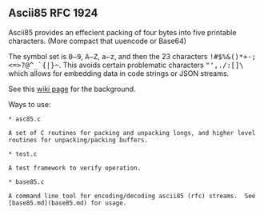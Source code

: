 
Ascii85 RFC 1924
----------------

Ascii85 provides an effecient packing of four bytes into five printable characters.
(More compact that uuencode or Base64)

The symbol set is <tt>0–9</tt>, <tt>A–Z</tt>, <tt>a–z</tt>, and then the 23 characters <tt>!#$%&()*+-;<=>?@^_`{|}~</tt>. 
This avoids certain problematic characters <tt>"',./:[]\\</tt> which allows for embedding data in code strings or JSON streams.

See this [wiki page](http://en.wikipedia.org/wiki/Ascii85) for the background.

Ways to use:

	* asc85.c

	A set of C routines for packing and unpacking longs, and higher level routines for unpacking/packing buffers.

	* test.c

	A test framework to verify operation.

	* base85.c

	A command line tool for encoding/decoding ascii85 (rfc) streams.  See [base85.md](base85.md) for usage.

